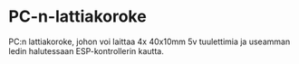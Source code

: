 # PC-n-lattiakoroke
PC:n lattiakoroke, johon voi laittaa 4x 40x10mm 5v tuulettimia ja useamman ledin halutessaan ESP-kontrollerin kautta.
